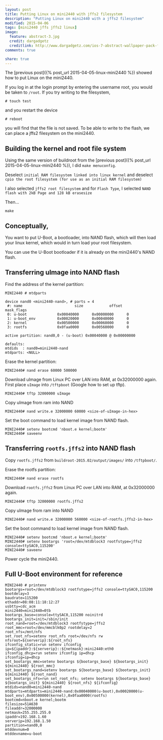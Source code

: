 ```yaml
---
layout: post
title: Putting Linux on mini2440 with jffs2 filesystem
description: "Putting Linux on mini2440 with a jffs2 filesystem"
modified: 2015-04-06
tags: [mini2440 jffs jffs2 linux]
image:
  feature: abstract-3.jpg
  credit: dargadgetz
  creditlink: http://www.dargadgetz.com/ios-7-abstract-wallpaper-pack-for-iphone-5-and-ipod-touch-retina/
comments: true

share: true
---
```


The [previous post]({% post_url 2015-04-05-linux-mini2440 %}) showed how to put Linux on the mini2440.

If you log in at the login prompt by entering the username root, you would be taken to `/root`. If you try writing to the filesystem,

```
# touch test
```

and you restart the device

```
# reboot
```

you will find that the file is not saved. To be able to write to the flash, we can place a jffs2 filesystem on the mini2440.

## Building the kernel and root file system

Using the same version of buildroot from the [previous post]({% post_url 2015-04-05-linux-mini2440 %}), I did `make menuconfig`.

Deselect `initial RAM filesystem linked into linux kernel` and deselect `cpio the root filesystem (for use as an initial RAM filesystem)`

I also selected `jffs2 root filesystem` and for `Flash Type`, I selected `NAND flash with 2kB Page and 128 kB erasesize`

Then...

```
make
```

## Conceptually,

You want to put U-Boot, a bootloader, into NAND flash, which will then load your linux kernel, which would in turn load your root filesystem.

You can use the U-Boot bootloader if it is already on the mini2440's NAND flash.

## Transferring uImage into NAND flash

Find the address of the kernel partition:

```
MINI2440 # mtdparts

device nand0 <mini2440-nand>, # parts = 4
 #: name                        size            offset          mask_flags
 0: u-boot              0x00040000      0x00000000      0
 1: u-boot_env          0x00020000      0x00040000      0
 2: kernel              0x00500000      0x00060000      0
 3: rootfs              0x0faa0000      0x00560000      0

active partition: nand0,0 - (u-boot) 0x00040000 @ 0x00000000

defaults:
mtdids  : nand0=mini2440-nand
mtdparts: <NULL>
```

Erase the kernel partition:

```
MINI2440# nand erase 60000 500000
```

Download uImage from Linux PC over LAN into RAM, at 0x32000000 again. First place `uImage` into `/tftpboot` (Google how to set up tftp).

```
MINI2440# tftp 32000000 uImage
```

Copy uImage from ram into NAND

```
MINI2440# nand write.e 32000000 60000 <size-of-uImage-in-hex>
```

Set the boot command to load kernel image from NAND flash.

```
MINI2440# setenv bootcmd 'nboot.e kernel;bootm'
MINI2440# saveenv
```

## Transferring `rootfs.jffs2` into NAND flash

Copy `rootfs.jffs2` from `buildroot-2015.02/output/images/` into `/tftpboot/`.


Erase the rootfs partition:

```
MINI2440# nand erase rootfs
```

Download `rootfs.jffs2` from Linux PC over LAN into RAM, at 0x32000000 again.

```
MINI2440# tftp 32000000 rootfs.jffs2
```

Copy uImage from ram into NAND

```
MINI2440# nand write.e 32000000 560000 <size-of-rootfs.jffs2-in-hex>
```

Set the boot command to load kernel image from NAND flash.

```
MINI2440# setenv bootcmd 'nboot.e kernel;bootm'
MINI2440# setenv bootargs 'root=/dev/mtdblock3 rootfstype=jffs2 console=ttySAC0,115200'
MINI2440# saveenv
```

Power cycle the mini2440.

## Full U-Boot environment for reference

```
MINI2440 # printenv
bootargs=root=/dev/mtdblock3 rootfstype=jffs2 console=ttySAC0,115200
bootdelay=3
baudrate=115200
ethaddr=08:08:11:18:12:27
usbtty=cdc_acm
mini2440=mini2440=0tb
bootargs_base=console=ttySAC0,115200 noinitrd
bootargs_init=init=/sbin/init
root_nand=root=/dev/mtdblock3 rootfstype=jffs2
root_mmc=root=/dev/mmcblk0p2 rootdelay=2
root_nfs=/mnt/nfs
set_root_nfs=setenv root_nfs root=/dev/nfs rw nfsroot=${serverip}:${root_nfs}
ifconfig_static=run setenv ifconfig ip=${ipaddr}:${serverip}::${netmask}:mini2440:eth0
ifconfig_dhcp=run setenv ifconfig ip=dhcp
ifconfig=ip=dhcp
set_bootargs_mmc=setenv bootargs ${bootargs_base} ${bootargs_init} ${mini2440} ${root_mmc}
set_bootargs_nand=setenv bootargs ${bootargs_base} ${bootargs_init} ${mini2440} ${root_nand}
set_bootargs_nfs=run set_root_nfs; setenv bootargs ${bootargs_base} ${bootargs_init} ${mini2440} ${root_nfs} ${ifconfig}
mtdids=nand0=mini2440-nand
mtdparts=mtdparts=mini2440-nand:0x00040000(u-boot),0x00020000(u-boot_env),0x00500000(kernel),0x0faa0000(rootfs)
bootcmd=nboot.e kernel;bootm
filesize=51A630
fileaddr=32000000
netmask=255.255.255.0
ipaddr=192.168.1.60
serverip=192.168.1.50
partition=nand0,0
mtddevnum=0
mtddevname=u-boot
```
